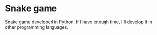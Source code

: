 # Snake game
Snake game developed in Python.
If I have enough time, I'll develop it in other programming languages.
